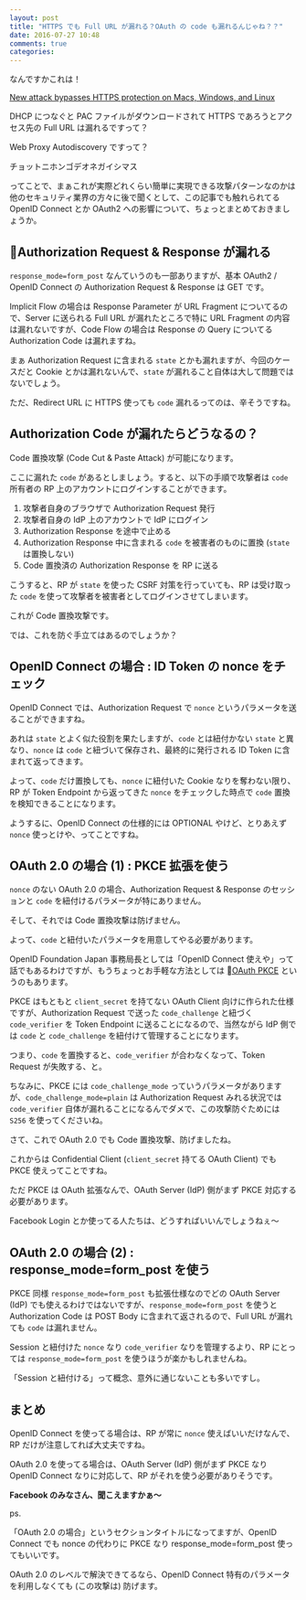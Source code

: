 ```yaml
---
layout: post
title: "HTTPS でも Full URL が漏れる？OAuth の code も漏れるんじゃね？？"
date: 2016-07-27 10:48
comments: true
categories:
---
```


なんですかこれは！

[New attack bypasses HTTPS protection on Macs, Windows, and Linux](http://arstechnica.com/security/2016/07/new-attack-that-cripples-https-crypto-works-on-macs-windows-and-linux/)

DHCP につなぐと PAC ファイルがダウンロードされて HTTPS であろうとアクセス先の Full URL は漏れるですって？

Web Proxy Autodiscovery ですって？

チョットニホンゴデオネガイシマス

ってことで、まぁこれが実際どれくらい簡単に実現できる攻撃パターンなのかは他のセキュリティ業界の方々に後で聞くとして、この記事でも触れられてる OpenID Connect とか OAuth2 への影響について、ちょっとまとめておきましょうか。

## Authorization Request & Response が漏れる

`response_mode=form_post` なんていうのも一部ありますが、基本 OAuth2 / OpenID Connect の Authorization Request & Response は GET です。

Implicit Flow の場合は Response Parameter が URL Fragment についてるので、Server に送られる Full URL が漏れたところで特に URL Fragment の内容は漏れないですが、Code Flow の場合は Response の Query についてる Authorization Code は漏れますね。

まぁ Authorization Request に含まれる `state` とかも漏れますが、今回のケースだと Cookie とかは漏れないんで、`state` が漏れること自体は大して問題ではないでしょう。

ただ、Redirect URL に HTTPS 使っても `code` 漏れるってのは、辛そうですね。

## Authorization Code が漏れたらどうなるの？

Code 置換攻撃 (Code Cut & Paste Attack) が可能になります。

ここに漏れた `code` があるとしましょう。すると、以下の手順で攻撃者は `code` 所有者の RP 上のアカウントにログインすることができます。

1. 攻撃者自身のブラウザで Authorization Request 発行
2. 攻撃者自身の IdP 上のアカウントで IdP にログイン
3. Authorization Response を途中で止める
4. Authorization Response 中に含まれる `code` を被害者のものに置換 (`state` は置換しない)
5. Code 置換済の Authorization Response を RP に送る

こうすると、RP が `state` を使った CSRF 対策を行っていても、RP は受け取った `code` を使って攻撃者を被害者としてログインさせてしまいます。

これが Code 置換攻撃です。

では、これを防ぐ手立てはあるのでしょうか？

<!-- more -->

## OpenID Connect の場合 : ID Token の nonce をチェック

OpenID Connect では、Authorization Request で `nonce` というパラメータを送ることができますね。

あれは `state` とよく似た役割を果たしますが、`code` とは紐付かない `state` と異なり、`nonce` は `code` と紐づいて保存され、最終的に発行される ID Token に含まれて返ってきます。

よって、`code` だけ置換しても、`nonce` に紐付いた Cookie なりを奪わない限り、RP が Token Endpoint から返ってきた `nonce` をチェックした時点で `code` 置換を検知できることになります。

ようするに、OpenID Connect の仕様的には OPTIONAL やけど、とりあえず `nonce` 使っとけや、ってことですね。

## OAuth 2.0 の場合 (1) : PKCE 拡張を使う

`nonce` のない OAuth 2.0 の場合、Authorization Request & Response のセッションと `code` を紐付けるパラメータが特にありません。

そして、それでは Code 置換攻撃は防げません。

よって、`code` と紐付いたパラメータを用意してやる必要があります。

OpenID Foundation Japan 事務局長としては「OpenID Connect 使えや」って話でもあるわけですが、もうちょっとお手軽な方法としては [OAuth PKCE](https://tools.ietf.org/html/rfc7636) というのもあります。

PKCE はもともと `client_secret` を持てない OAuth Client 向けに作られた仕様ですが、Authorization Request で送った `code_challenge` と紐づく `code_verifier` を Token Endpoint に送ることになるので、当然ながら IdP 側では `code` と `code_challenge` を紐付けて管理することになります。

つまり、`code` を置換すると、`code_verifier` が合わなくなって、Token Request が失敗する、と。

ちなみに、PKCE には `code_challenge_mode` っていうパラメータがありますが、`code_challenge_mode=plain` は Authorization Request みれる状況では `code_verifier` 自体が漏れることになるんでダメで、この攻撃防ぐためには `S256` を使ってくださいね。

さて、これで OAuth 2.0 でも Code 置換攻撃、防げましたね。

これからは Confidential Client (`client_secret` 持てる OAuth Client) でも PKCE 使えってことですね。

ただ PKCE は OAuth 拡張なんで、OAuth Server (IdP) 側がまず PKCE 対応する必要があります。

Facebook Login とか使ってる人たちは、どうすればいいんでしょうねぇ〜

## OAuth 2.0 の場合 (2) : response_mode=form_post を使う

PKCE 同様 `response_mode=form_post` も拡張仕様なのでどの OAuth Server (IdP) でも使えるわけではないですが、`response_mode=form_post` を使うと Authorization Code は POST Body に含まれて返されるので、Full URL が漏れても `code` は漏れません。

Session と紐付けた `nonce` なり `code_verifier` なりを管理するより、RP にとっては `response_mode=form_post` を使うほうが楽かもしれませんね。

「Session と紐付ける」って概念、意外に通じないことも多いですし。

## まとめ

OpenID Connect を使ってる場合は、RP が常に `nonce` 使えばいいだけなんで、RP だけが注意してれば大丈夫ですね。

OAuth 2.0 を使ってる場合は、OAuth Server (IdP) 側がまず PKCE なり OpenID Connect なりに対応して、RP がそれを使う必要がありそうです。

**Facebook のみなさん、聞こえますかぁ〜**

ps.

「OAuth 2.0 の場合」というセクションタイトルになってますが、OpenID Connect でも nonce の代わりに PKCE なり response_mode=form_post 使ってもいいです。

OAuth 2.0 のレベルで解決できてるなら、OpenID Connect 特有のパラメータを利用しなくても (この攻撃は) 防げます。